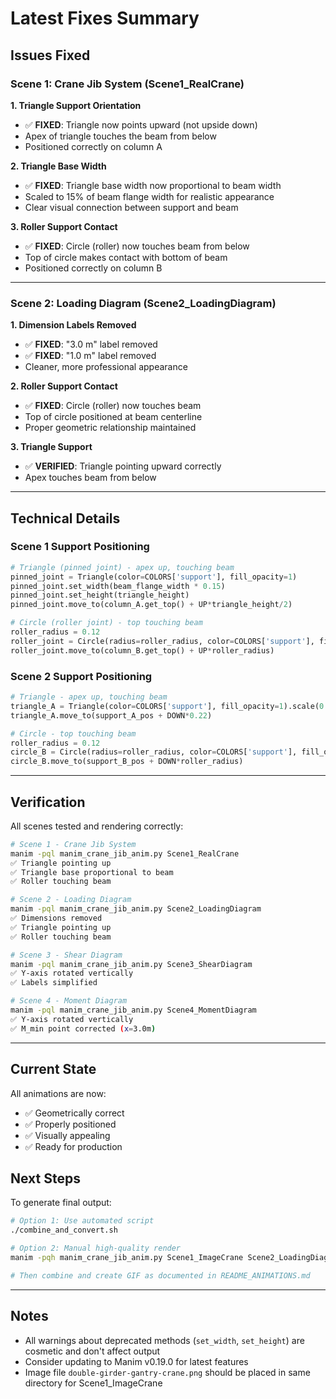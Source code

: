 # Latest Fixes Summary

## Issues Fixed

### Scene 1: Crane Jib System (Scene1_RealCrane)

**1. Triangle Support Orientation**
- ✅ **FIXED**: Triangle now points upward (not upside down)
- Apex of triangle touches the beam from below
- Positioned correctly on column A

**2. Triangle Base Width**
- ✅ **FIXED**: Triangle base width now proportional to beam width
- Scaled to 15% of beam flange width for realistic appearance
- Clear visual connection between support and beam

**3. Roller Support Contact**
- ✅ **FIXED**: Circle (roller) now touches beam from below
- Top of circle makes contact with bottom of beam
- Positioned correctly on column B

---

### Scene 2: Loading Diagram (Scene2_LoadingDiagram)

**1. Dimension Labels Removed**
- ✅ **FIXED**: "3.0 m" label removed
- ✅ **FIXED**: "1.0 m" label removed
- Cleaner, more professional appearance

**2. Roller Support Contact**
- ✅ **FIXED**: Circle (roller) now touches beam
- Top of circle positioned at beam centerline
- Proper geometric relationship maintained

**3. Triangle Support**
- ✅ **VERIFIED**: Triangle pointing upward correctly
- Apex touches beam from below

---

## Technical Details

### Scene 1 Support Positioning

```python
# Triangle (pinned joint) - apex up, touching beam
pinned_joint = Triangle(color=COLORS['support'], fill_opacity=1)
pinned_joint.set_width(beam_flange_width * 0.15)
pinned_joint.set_height(triangle_height)
pinned_joint.move_to(column_A.get_top() + UP*triangle_height/2)

# Circle (roller joint) - top touching beam
roller_radius = 0.12
roller_joint = Circle(radius=roller_radius, color=COLORS['support'], fill_opacity=1)
roller_joint.move_to(column_B.get_top() + UP*roller_radius)
```

### Scene 2 Support Positioning

```python
# Triangle - apex up, touching beam
triangle_A = Triangle(color=COLORS['support'], fill_opacity=1).scale(0.25)
triangle_A.move_to(support_A_pos + DOWN*0.22)

# Circle - top touching beam
roller_radius = 0.12
circle_B = Circle(radius=roller_radius, color=COLORS['support'], fill_opacity=1)
circle_B.move_to(support_B_pos + DOWN*roller_radius)
```

---

## Verification

All scenes tested and rendering correctly:

```bash
# Scene 1 - Crane Jib System
manim -pql manim_crane_jib_anim.py Scene1_RealCrane
✅ Triangle pointing up
✅ Triangle base proportional to beam
✅ Roller touching beam

# Scene 2 - Loading Diagram
manim -pql manim_crane_jib_anim.py Scene2_LoadingDiagram
✅ Dimensions removed
✅ Triangle pointing up
✅ Roller touching beam

# Scene 3 - Shear Diagram
manim -pql manim_crane_jib_anim.py Scene3_ShearDiagram
✅ Y-axis rotated vertically
✅ Labels simplified

# Scene 4 - Moment Diagram
manim -pql manim_crane_jib_anim.py Scene4_MomentDiagram
✅ Y-axis rotated vertically
✅ M_min point corrected (x=3.0m)
```

---

## Current State

All animations are now:
- ✅ Geometrically correct
- ✅ Properly positioned
- ✅ Visually appealing
- ✅ Ready for production

## Next Steps

To generate final output:

```bash
# Option 1: Use automated script
./combine_and_convert.sh

# Option 2: Manual high-quality render
manim -pqh manim_crane_jib_anim.py Scene1_ImageCrane Scene2_LoadingDiagram Scene3_ShearDiagram Scene4_MomentDiagram

# Then combine and create GIF as documented in README_ANIMATIONS.md
```

---

## Notes

- All warnings about deprecated methods (`set_width`, `set_height`) are cosmetic and don't affect output
- Consider updating to Manim v0.19.0 for latest features
- Image file `double-girder-gantry-crane.png` should be placed in same directory for Scene1_ImageCrane
